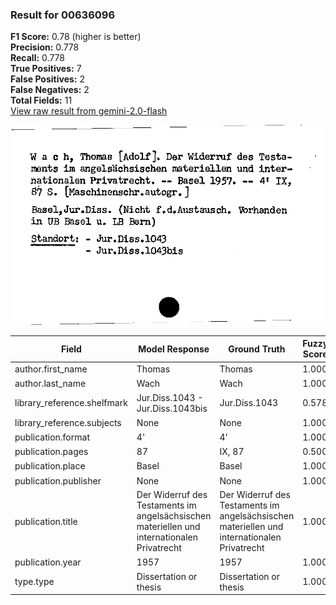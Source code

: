 ### Result for 00636096
**F1 Score:** 0.78 (higher is better)<br>**Precision:** 0.778<br>**Recall:** 0.778<br>**True Positives:** 7<br>**False Positives:** 2<br>**False Negatives:** 2<br>**Total Fields:** 11<br>[View raw result from gemini-2.0-flash](https://github.com/RISE-UNIBAS/humanities_data_benchmark/blob/main/results/2025-09-02/T0151/request_T0151_00636096.json)

<img src="https://github.com/RISE-UNIBAS/humanities_data_benchmark/blob/main/benchmarks/zettelkatalog/images/00636096.jpg?raw=true" alt="00636096" width="600px">

| Field | Model Response | Ground Truth | Fuzzy Score | Match |
|-------|----------------|--------------|-------------|-------|
| author.first_name | Thomas | Thomas | 1.000 | ✅ |
| author.last_name | Wach | Wach | 1.000 | ✅ |
| library_reference.shelfmark | Jur.Diss.1043 - Jur.Diss.1043bis | Jur.Diss.1043 | 0.578 | ❌ |
| library_reference.subjects | None | None | 1.000 | ✅ |
| publication.format | 4' | 4' | 1.000 | ✅ |
| publication.pages | 87 | IX, 87 | 0.500 | ❌ |
| publication.place | Basel | Basel | 1.000 | ✅ |
| publication.publisher | None | None | 1.000 | ✅ |
| publication.title | Der Widerruf des Testaments im angelsächsischen materiellen und internationalen Privatrecht | Der Widerruf des Testaments im angelsächsischen materiellen und internationalen Privatrecht | 1.000 | ✅ |
| publication.year | 1957 | 1957 | 1.000 | ✅ |
| type.type | Dissertation or thesis | Dissertation or thesis | 1.000 | ✅ |
